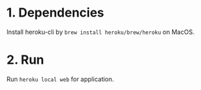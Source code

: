 # 1. Dependencies

Install heroku-cli by `brew install heroku/brew/heroku` on MacOS.

# 2. Run

Run `heroku local web` for application.
